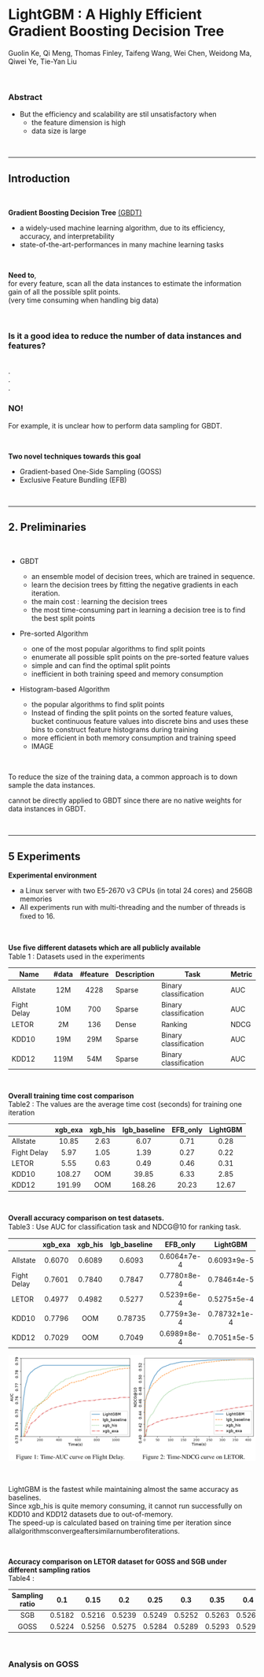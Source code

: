# LightGBM : A Highly Efficient Gradient Boosting Decision Tree

Guolin Ke, Qi Meng, Thomas Finley, Taifeng Wang, Wei Chen, Weidong Ma, Qiwei Ye, Tie-Yan Liu

<br>

### Abstract

* But the efficiency and scalability are stil unsatisfactory when 
  * the feature dimension is high
  * data size is large


<br>

---

## Introduction

<br>

**Gradient Boosting Decision Tree** [(GBDT)](Gradient_Boosting.md)
* a widely-used machine learning algorithm, due to its efficiency, accuracy, and interpretability
* state-of-the-art-performances in many machine learning tasks
  
<br>

**Need to**, <br>
for every feature, scan all the data instances to estimate the information gain of all the possible split points. <br>
(very time consuming when handling big data)

<br>

### Is it a good idea to reduce the number of data instances and features?

<br> . <br> . <br> . <br> 

### NO!
For example, it is unclear how to perform data sampling for GBDT.

<br>

**Two novel techniques towards this goal**
* Gradient-based One-Side Sampling (GOSS)
* Exclusive Feature Bundling (EFB)

<br>

---

## 2. Preliminaries

<br>

* GBDT
  * an ensemble model of decision trees, which are trained in sequence.
  * learn the decision trees by fitting the negative gradients in each iteration.
  * the main cost : learning the decision trees
  * the most time-consuming part in learning a decision tree is to find the best split points
  
* Pre-sorted Algorithm
  * one of the most popular algorithms to find split points
  * enumerate all possible split points on the pre-sorted feature values
  * simple and can find the optimal split points
  * inefficient in both training speed and memory consumption
  
* Histogram-based Algorithm
  * the popular algorithms to find split points
  * Instead of finding the split points on the sorted feature values, bucket continuous feature values into discrete bins and uses these bins to construct feature histograms during training
  * more efficient in both memory consumption and training speed
  * IMAGE
  
<br>

To reduce the size of the training data, a common approach is to down sample the data instances.

cannot be directly applied to GBDT since there are no native weights for data instances in GBDT.

<br>

---

## 5 Experiments

**Experimental environment** <br>
* a Linux server with two E5-2670 v3 CPUs (in total 24 cores) and 256GB memories
* All experiments run with multi-threading and the number of threads is ﬁxed to 16.

<br>

**Use ﬁve different datasets which are all publicly available** <br>
Table 1 : Datasets used in the experiments

| Name | #data | #feature | Description | Task | Metric |
|------|:-----:|:--------:|-------------|------|--------|
| Allstate | 12M | 4228 | Sparse | Binary classification | AUC |
| Fight Delay | 10M | 700 | Sparse | Binary classification | AUC |
| LETOR | 2M | 136 | Dense | Ranking | NDCG |
| KDD10 | 19M | 29M | Sparse | Binary classification | AUC |
| KDD12 | 119M | 54M | Sparse | Binary classification | AUC |

<br>

**Overall training time cost comparison** <br>
Table2 : The values are the average time cost (seconds) for training one iteration

|  | xgb_exa | xgb_his | lgb_baseline | EFB_only | LightGBM |
|--|:-------:|:-------:|:------------:|:--------:|:--------:|
| Allstate | 10.85 | 2.63 | 6.07 | 0.71 | 0.28 |
| Fight Delay | 5.97 | 1.05 | 1.39 | 0.27 | 0.22 |
| LETOR | 5.55 | 0.63 | 0.49 | 0.46 | 0.31 |
| KDD10 | 108.27 | OOM | 39.85 | 6.33 | 2.85 |
| KDD12 | 191.99 | OOM | 168.26 | 20.23 | 12.67 |

<br>

**Overall accuracy comparison on test datasets.** <br>
Table3 : Use AUC for classiﬁcation task and NDCG@10 for ranking task.

|  | xgb_exa | xgb_his | lgb_baseline | EFB_only | LightGBM |
|--|:-------:|:-------:|:------------:|:--------:|:--------:|
| Allstate | 0.6070 | 0.6089 | 0.6093 | 0.6064±7e-4 | 0.6093±9e-5 |
| Fight Delay | 0.7601 | 0.7840 | 0.7847 | 0.7780±8e-4 | 0.7846±4e-5 | 
| LETOR | 0.4977 | 0.4982 | 0.5277 | 0.5239±6e-4 | 0.5275±5e-4 | 
| KDD10 | 0.7796 | OOM | 0.78735 | 0.7759±3e-4 | 0.78732±1e-4 |
| KDD12 | 0.7029 | OOM | 0.7049 | 0.6989±8e-4 | 0.7051±5e-5 |

![Figure](Image/LightGBM_Figure.png)

<br>

LightGBM is the fastest while maintaining almost the same accuracy as baselines. <br>
Since xgb_his is quite memory consuming, it cannot run successfully on KDD10 and KDD12 datasets due to out-of-memory. <br>
The speed-up is calculated based on training time per iteration since allalgorithmsconvergeaftersimilarnumberofiterations. <br>

<br>

**Accuracy comparison on LETOR dataset for GOSS and SGB under different sampling ratios** <br>
Table4 : 

| Sampling ratio | 0.1 | 0.15 | 0.2 | 0.25 | 0.3 | 0.35 | 0.4 |
|:--------------:|:---:|:----:|:---:|:----:|:---:|:----:|:---:|
| SGB | 0.5182 | 0.5216 | 0.5239 | 0.5249 | 0.5252 | 0.5263 | 0.5267 | 
| GOSS | 0.5224 | 0.5256 | 0.5275 | 0.5284 | 0.5289 | 0.5293 | 0.5296 |

<br>

### Analysis on GOSS

